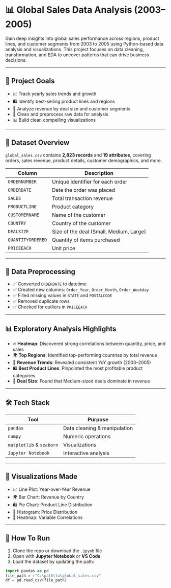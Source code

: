 # 📊 Global Sales Data Analysis (2003–2005)

Gain deep insights into global sales performance across regions, product lines, and customer segments from 2003 to 2005 using Python-based data analysis and visualizations. This project focuses on data cleaning, transformation, and EDA to uncover patterns that can drive business decisions.

---

## 🎯 Project Goals

- 📈 Track yearly sales trends and growth
- 🛍️ Identify best-selling product lines and regions
- 💼 Analyze revenue by deal size and customer segments
- 🧹 Clean and preprocess raw data for analysis
- 📊 Build clear, compelling visualizations

---

## 📁 Dataset Overview

`global_sales.csv` contains **2,823 records** and **19 attributes**, covering orders, sales revenue, product details, customer demographics, and more.

| Column           | Description                           |
|------------------|---------------------------------------|
| `ORDERNUMBER`    | Unique identifier for each order      |
| `ORDERDATE`      | Date the order was placed             |
| `SALES`          | Total transaction revenue             |
| `PRODUCTLINE`    | Product category                      |
| `CUSTOMERNAME`   | Name of the customer                  |
| `COUNTRY`        | Country of the customer               |
| `DEALSIZE`       | Size of the deal (Small, Medium, Large) |
| `QUANTITYORDERED`| Quantity of items purchased           |
| `PRICEEACH`      | Unit price                            |

---

## 🧼 Data Preprocessing

- ✅ Converted `ORDERDATE` to datetime
- ✅ Created new columns: `Order_Year`, `Order_Month`, `Order_Weekday`
- ✅ Filled missing values in `STATE` and `POSTALCODE`
- ✅ Removed duplicate rows
- ✅ Checked for outliers in `PRICEEACH`

---

## 📊 Exploratory Analysis Highlights

- 🔥 **Heatmap**: Discovered strong correlations between quantity, price, and sales
- 🌍 **Top Regions**: Identified top-performing countries by total revenue
- 📅 **Revenue Trends**: Revealed consistent YoY growth (2003–2005)
- 🛍️ **Best Product Lines**: Pinpointed the most profitable product categories
- 💼 **Deal Size**: Found that Medium-sized deals dominate in revenue

---

## 🛠 Tech Stack

| Tool        | Purpose                    |
|-------------|----------------------------|
| `pandas`    | Data cleaning & manipulation |
| `numpy`     | Numeric operations          |
| `matplotlib` & `seaborn` | Visualizations |
| `Jupyter Notebook` | Interactive analysis |

---

## 📸 Visualizations Made

- 📈 Line Plot: Year-over-Year Revenue
- 🌍 Bar Chart: Revenue by Country
- 🛍️ Pie Chart: Product Line Distribution
- 💸 Histogram: Price Distribution
- 🔗 Heatmap: Variable Correlations

---

## 🚀 How To Run

1. Clone the repo or download the `.ipynb` file
2. Open with **Jupyter Notebook** or **VS Code**
3. Load the dataset by updating the path:

```python
import pandas as pd
file_path = r"C:\path\to\global_sales.csv"
df = pd.read_csv(file_path)
```
